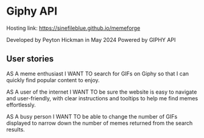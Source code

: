 # Giphy API

Hosting link: https://sinefileblue.github.io/memeforge

Developed by Peyton Hickman in May 2024
Powered by GIPHY API


## User stories

AS A meme enthusiast
I WANT TO search for GIFs on Giphy so that I can quickly find popular content to enjoy.

AS A user of the internet
I WANT TO be sure the website is easy to navigate and user-friendly, with clear instructions and tooltips to help me find memes effortlessly.

AS A busy person
I WANT TO be able to change the number of GIFs displayed to narrow down the number of memes returned from the search results.